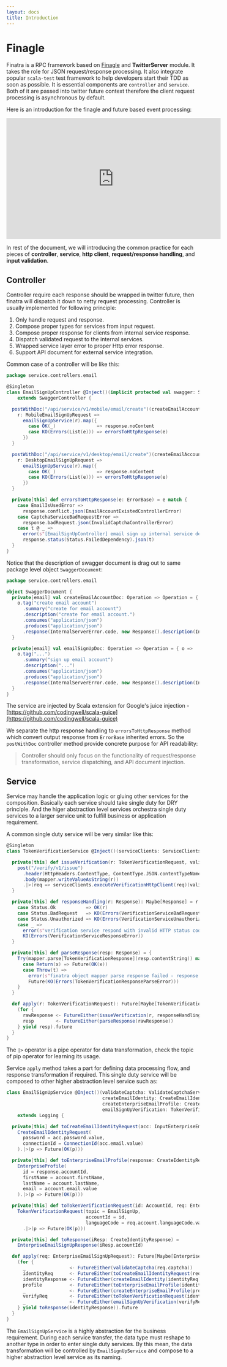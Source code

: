 ```yaml
---
layout: docs
title: Introduction
---
```


# Finagle

Finatra is a RPC framework based on [Finagle](https://twitter.github.io/finagle/guide/) and **TwitterServer** module. It takes the role for JSON request/response processing. It also integrate popular `scala-test` test framework to help developers start their TDD as soon as possible. It is essential components are `controller` and `service`. Both of it are passed into twitter future context therefore the client request processing is asynchronous by default.

Here is an introduction for the finagle and future based event processing:

<iframe width="560" height="315" src="https://www.youtube.com/embed/kfs-dtbG0kY" frameborder="0" allowfullscreen></iframe>

In rest of the document, we will introducing the common practice for each pieces of **controller**, **service**, **http client**, **request/response handling**, and **input validation**.

## Controller

Controller require each response should be wrapped in twitter future, then finatra will dispatch it down to netty request processing. Controller is usually implemented for following principle:

1. Only handle request and response.
3. Compose proper types for services from input request.
3. Compose proper response for clients from internal service response.
2. Dispatch validated request to the internal services.
4. Wrapped service layer error to proper Http error response.
5. Support API document for external service integration.

Common case of a controller will be like this:

```scala
package service.controllers.email

@Singleton
class EmailSignUpController @Inject()(implicit protected val swagger: Swagger, emailSignUpService: EmailSignUpService)
    extends SwaggerController {

  postWithDoc("/api/service/v1/mobile/email/create")(createEmailAccountDoc) {
    r: MobileEmailSignUpRequest =>
      emailSignUpService(r).map({
        case OK(_)               => response.noContent
        case KO(Errors(List(e))) => errorsToHttpResponse(e)
      })
  }

  postWithDoc("/api/service/v1/desktop/email/create")(createEmailAccountDoc) {
    r: DesktopEmailSignUpRequest =>
      emailSignUpService(r).map({
        case OK(_)               => response.noContent
        case KO(Errors(List(e))) => errorsToHttpResponse(e)
      })
  }

  private[this] def errorsToHttpResponse(e: ErrorBase) = e match {
    case EmailIsUsedError =>
      response.conflict.json(EmailAccountExistedControllerError)
    case CaptchaServiceBadRequestError =>
      response.badRequest.json(InvalidCaptchaControllerError)
    case t @ _ =>
      error(s"[EmailSignUpController] email sign up internal service dependency error $t")
      response.status(Status.FailedDependency).json(t)
  }
}
```

Notice that the description of swagger document is drag out to same package level object `SwaggerDocument`:

```scala
package service.controllers.email

object SwaggerDocument {
  private[email] val createEmailAccountDoc: Operation => Operation = { o =>
    o.tag("create email account")
      .summary("create for email account")
      .description("create for email account.")
      .consumes("application/json")
      .produces("application/json")
      .response(InternalServerError.code, new Response().description(InternalServerError.reason))
  }

  private[email] val emailSignUpDoc: Operation => Operation = { o =>
    o.tag("...")
      .summary("sign up email account")
      .description("...")
      .consumes("application/json")
      .produces("application/json")
      .response(InternalServerError.code, new Response().description(InternalServerError.reason))
  }
}
```

The service are injected by Scala extension for Google's juice injection - [https://github.com/codingwell/scala-guice](https://github.com/codingwell/scala-guice)

We separate the http response handling to `errorsToHttpResponse` method which convert output response from `ErrorBase` inherited errors. So the `postWithDoc` controller method provide concrete purpose for API readability:

> Controller should only focus on the functionality of request/response transformation, service dispatching, and API document injection.

## Service

Service may handle the application logic or gluing other services for the composition. Basically each service should take single duty for DRY principle. And the higer abstraction level services orchestra single duty services to a larger service unit to fulfill business or application requirement.

A common single duty service will be very similar like this:

```scala
@Singleton
class TokenVerificationService @Inject()(serviceClients: ServiceClients, mapper: FinatraObjectMapper) extends Logging {

  private[this] def issueVerification(r: TokenVerificationRequest, validateResponse: Response => Maybe[Response]) = {
    post("/verify/v1/issue")
      .header(HttpHeaders.ContentType, ContentType.JSON.contentTypeName)
      .body(mapper.writeValueAsString(r))
      .|>(req => serviceClients.executeVerificationHttpClient(req)(validateResponse))
  }

  private[this] def responseHandling(r: Response): Maybe[Response] = r.status match {
    case Status.Ok           => OK(r)
    case Status.BadRequest   => KO(Errors(VerificationServiceBadRequestError))
    case Status.Unauthorized => KO(Errors(VerificationServiceUnauthorizedError))
    case _ =>
      error(s"verification service respond with invalid HTTP status code - response: $r")
      KO(Errors(VerificationServiceResponseError))
  }

  private[this] def parseResponse(resp: Response) = {
    Try(mapper.parse[TokenVerificationResponse](resp.contentString)) match {
      case Return(x) => Future(OK(x))
      case Throw(t) =>
        error(s"finatra object mapper parse response failed - response: $resp | exception: $t")
        Future(KO(Errors(TokenVerificationResponseParseError)))
    }
  }

  def apply(r: TokenVerificationRequest): Future[Maybe[TokenVerificationResponse]] = {
    (for {
      rawResponse <- FutureEither(issueVerification(r, responseHandling))
      resp        <- FutureEither(parseResponse(rawResponse))
    } yield resp).future
  }
}
```

The `|>` operator is a pipe operator for data transformation, check the topic of pip operator for learning its usage.

Service `apply` method takes a part for defining data processing flow, and response transformation if required. This single duty service will be composed to other higher abstraction level service such as:

```scala
class EmailSignUpService @Inject()(validateCaptcha: ValidateCaptchaService,
                                   createEmailIdentity: CreateEmailIdentityService,
                                   createEnterpriseEmailProfile: CreateEnterpriseEmailProfileService,
                                   emailSignUpVerification: TokenVerificationService)
    extends Logging {

  private[this] def toCreateEmailIdentityRequest(acc: InputEnterpriseEmailAccount) =
    CreateEmailIdentityRequest(
      password = acc.password.value,
      connectionId = ConnectionId(acc.email.value)
    ).|>(p => Future(OK(p)))

  private[this] def toEnterpriseEmailProfile(response: CreateIdentityResponse, account: InputEnterpriseEmailAccount) =
    EnterpriseProfile(
      id = response.accountId,
      firstName = account.firstName,
      lastName = account.lastName,
      email = account.email.value
    ).|>(p => Future(OK(p)))

  private[this] def toTokenVerificationRequest(id: AccountId, req: EnterpriseEmailSignUpRequest) =
    TokenVerificationRequest(topic = EmailSignUp,
                             accountId = id,
                             languageCode = req.account.languageCode.value)
      .|>(p => Future(OK(p)))

  private[this] def toResponse(iResp: CreateIdentityResponse) =
    EnterpriseEmailSignUpResponse(iResp.accountId)

  def apply(req: EnterpriseEmailSignUpRequest): Future[Maybe[EnterpriseEmailSignUpResponse]] = {
    (for {
      _                <- FutureEither(validateCaptcha(req.captcha))
      identityReq      <- FutureEither(toCreateEmailIdentityRequest(req.account))
      identityResponse <- FutureEither(createEmailIdentity(identityReq))
      profile          <- FutureEither(toEnterpriseEmailProfile(identityResponse, req.account))
      _                <- FutureEither(createEnterpriseEmailProfile(profile))
      verifyReq        <- FutureEither(toTokenVerificationRequest(identityResponse.accountId, req))
      _                <- FutureEither(emailSignUpVerification(verifyReq))
    } yield toResponse(identityResponse)).future
  }
}
```

The `EmailSignUpService` is a highly abstraction for the business requirement. During each service transfer, the data type must reshape to another type in order to enter single duty services. By this mean, the data transformation will be controlled by `EmailSignUpService` and compose to a higher abstraction level service as its naming.
